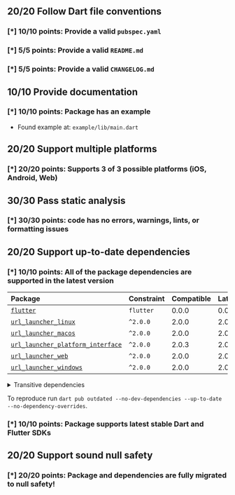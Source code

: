 ## 20/20 Follow Dart file conventions

### [*] 10/10 points: Provide a valid `pubspec.yaml`


### [*] 5/5 points: Provide a valid `README.md`


### [*] 5/5 points: Provide a valid `CHANGELOG.md`


## 10/10 Provide documentation

### [*] 10/10 points: Package has an example

* Found example at: `example/lib/main.dart`

## 20/20 Support multiple platforms

### [*] 20/20 points: Supports 3 of 3 possible platforms (**iOS**, **Android**, **Web**)


## 30/30 Pass static analysis

### [*] 30/30 points: code has no errors, warnings, lints, or formatting issues


## 20/20 Support up-to-date dependencies

### [*] 10/10 points: All of the package dependencies are supported in the latest version

|Package|Constraint|Compatible|Latest|
|:-|:-|:-|:-|
|[`flutter`]|`flutter`|0.0.0|0.0.0|
|[`url_launcher_linux`]|`^2.0.0`|2.0.0|2.0.0|
|[`url_launcher_macos`]|`^2.0.0`|2.0.0|2.0.0|
|[`url_launcher_platform_interface`]|`^2.0.0`|2.0.3|2.0.3|
|[`url_launcher_web`]|`^2.0.0`|2.0.0|2.0.0|
|[`url_launcher_windows`]|`^2.0.0`|2.0.0|2.0.0|

<details><summary>Transitive dependencies</summary>

|Package|Constraint|Compatible|Latest|
|:-|:-|:-|:-|
|[`characters`]|-|1.1.0|1.1.0|
|[`collection`]|-|1.15.0|1.15.0|
|[`flutter_web_plugins`]|-|0.0.0|0.0.0|
|[`js`]|-|0.6.3|0.6.3|
|[`meta`]|-|1.3.0|1.3.0|
|[`sky_engine`]|-|0.0.99|0.0.99|
|[`typed_data`]|-|1.3.0|1.3.0|
|[`vector_math`]|-|2.1.0|2.1.0|
</details>

To reproduce run `dart pub outdated --no-dev-dependencies --up-to-date --no-dependency-overrides`.

[`flutter`]: https://pub.dev/packages/flutter
[`url_launcher_linux`]: https://pub.dev/packages/url_launcher_linux
[`url_launcher_macos`]: https://pub.dev/packages/url_launcher_macos
[`url_launcher_platform_interface`]: https://pub.dev/packages/url_launcher_platform_interface
[`url_launcher_web`]: https://pub.dev/packages/url_launcher_web
[`url_launcher_windows`]: https://pub.dev/packages/url_launcher_windows
[`characters`]: https://pub.dev/packages/characters
[`collection`]: https://pub.dev/packages/collection
[`flutter_web_plugins`]: https://pub.dev/packages/flutter_web_plugins
[`js`]: https://pub.dev/packages/js
[`meta`]: https://pub.dev/packages/meta
[`sky_engine`]: https://pub.dev/packages/sky_engine
[`typed_data`]: https://pub.dev/packages/typed_data
[`vector_math`]: https://pub.dev/packages/vector_math


### [*] 10/10 points: Package supports latest stable Dart and Flutter SDKs


## 20/20 Support sound null safety

### [*] 20/20 points: Package and dependencies are fully migrated to null safety!
